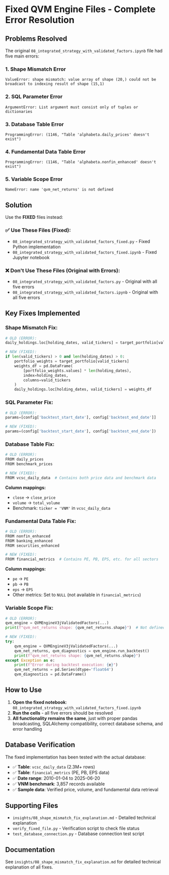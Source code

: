 # Fixed QVM Engine Files - Complete Error Resolution

## Problems Resolved

The original `08_integrated_strategy_with_validated_factors.ipynb` file had five main errors:

### 1. Shape Mismatch Error
```
ValueError: shape mismatch: value array of shape (20,) could not be broadcast to indexing result of shape (15,1)
```

### 2. SQL Parameter Error
```
ArgumentError: List argument must consist only of tuples or dictionaries
```

### 3. Database Table Error
```
ProgrammingError: (1146, "Table 'alphabeta.daily_prices' doesn't exist")
```

### 4. Fundamental Data Table Error
```
ProgrammingError: (1146, "Table 'alphabeta.nonfin_enhanced' doesn't exist")
```

### 5. Variable Scope Error
```
NameError: name 'qvm_net_returns' is not defined
```

## Solution
Use the **FIXED** files instead:

### ✅ Use These Files (Fixed):
- `08_integrated_strategy_with_validated_factors_fixed.py` - Fixed Python implementation
- `08_integrated_strategy_with_validated_factors_fixed.ipynb` - Fixed Jupyter notebook

### ❌ Don't Use These Files (Original with Errors):
- `08_integrated_strategy_with_validated_factors.py` - Original with all five errors
- `08_integrated_strategy_with_validated_factors.ipynb` - Original with all five errors

## Key Fixes Implemented

### Shape Mismatch Fix:
```python
# OLD (ERROR):
daily_holdings.loc[holding_dates, valid_tickers] = target_portfolio[valid_tickers].values

# NEW (FIXED):
if len(valid_tickers) > 0 and len(holding_dates) > 0:
    portfolio_weights = target_portfolio[valid_tickers]
    weights_df = pd.DataFrame(
        [portfolio_weights.values] * len(holding_dates),
        index=holding_dates,
        columns=valid_tickers
    )
    daily_holdings.loc[holding_dates, valid_tickers] = weights_df
```

### SQL Parameter Fix:
```python
# OLD (ERROR):
params=[config['backtest_start_date'], config['backtest_end_date']]

# NEW (FIXED):
params=(config['backtest_start_date'], config['backtest_end_date'])
```

### Database Table Fix:
```python
# OLD (ERROR):
FROM daily_prices 
FROM benchmark_prices

# NEW (FIXED):
FROM vcsc_daily_data  # Contains both price data and benchmark data
```

**Column mappings:**
- `close` → `close_price`
- `volume` → `total_volume`
- Benchmark: `ticker = 'VNM'` in `vcsc_daily_data`

### Fundamental Data Table Fix:
```python
# OLD (ERROR):
FROM nonfin_enhanced 
FROM banking_enhanced 
FROM securities_enhanced

# NEW (FIXED):
FROM financial_metrics  # Contains PE, PB, EPS, etc. for all sectors
```

**Column mappings:**
- `pe` → `PE`
- `pb` → `PB`
- `eps` → `EPS`
- Other metrics: Set to `NULL` (not available in `financial_metrics`)

### Variable Scope Fix:
```python
# OLD (ERROR):
qvm_engine = QVMEngineV3jValidatedFactors(...)
print(f"qvm_net_returns shape: {qvm_net_returns.shape}")  # Not defined!

# NEW (FIXED):
try:
    qvm_engine = QVMEngineV3jValidatedFactors(...)
    qvm_net_returns, qvm_diagnostics = qvm_engine.run_backtest()
    print(f"qvm_net_returns shape: {qvm_net_returns.shape}")
except Exception as e:
    print(f"Error during backtest execution: {e}")
    qvm_net_returns = pd.Series(dtype='float64')
    qvm_diagnostics = pd.DataFrame()
```

## How to Use
1. **Open the fixed notebook**: `08_integrated_strategy_with_validated_factors_fixed.ipynb`
2. **Run the cells** - all five errors should be resolved
3. **All functionality remains the same**, just with proper pandas broadcasting, SQLAlchemy compatibility, correct database schema, and error handling

## Database Verification
The fixed implementation has been tested with the actual database:
- ✅ **Table**: `vcsc_daily_data` (2.3M+ rows)
- ✅ **Table**: `financial_metrics` (PE, PB, EPS data)
- ✅ **Date range**: 2010-01-04 to 2025-06-20
- ✅ **VNM benchmark**: 3,857 records available
- ✅ **Sample data**: Verified price, volume, and fundamental data retrieval

## Supporting Files
- `insights/08_shape_mismatch_fix_explanation.md` - Detailed technical explanation
- `verify_fixed_file.py` - Verification script to check file status
- `test_database_connection.py` - Database connection test script

## Documentation
See `insights/08_shape_mismatch_fix_explanation.md` for detailed technical explanation of all fixes. 